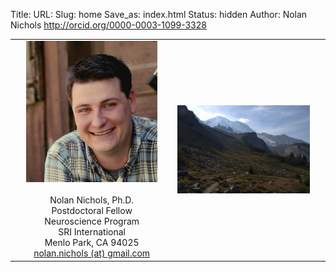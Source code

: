 Title:
URL:
Slug: home
Save_as: index.html
Status: hidden
Author: Nolan Nichols <http://orcid.org/0000-0003-1099-3328>

<table>
    <tr>
      <td style="text-align: center; padding-left: 25px;">
        <img src="./images/nolan.png"></br>
        </br>
        Nolan Nichols, Ph.D.</br>
        Postdoctoral Fellow</br>
        Neuroscience Program</br>
        SRI International</br>
        Menlo Park, CA 94025</br>
        <a href="mailto:nolan.nichols@gmail.com">nolan.nichols (at) gmail.com</a>
      </td>
      <td style="padding: 25px;">
        <img src="./images/summerland.jpg">
      </td>
    </tr>
</table>